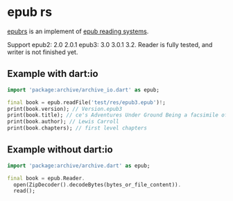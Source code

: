 # epub rs

[epubrs](https://github.com/pedia/epubrs) is an implement of [epub reading systems](https://www.w3.org/TR/epub-rs/).

Support epub2: 2.0 2.0.1 epub3: 3.0 3.0.1 3.2. Reader is fully tested, and writer is not finished yet.

## Example with dart:io
```dart
import 'package:archive/archive_io.dart' as epub;

final book = epub.readFile('test/res/epub3.epub')!;
print(book.version); // Version.epub3
print(book.title); // ce's Adventures Under Ground Being a facsimile of the original Ms. book afterwards developed into "Alice's Adventures in Wonderland"
print(book.author); // Lewis Carroll
print(book.chapters); // first level chapters
```

## Example without dart:io
```dart
import 'package:archive/archive.dart' as epub;

final book = epub.Reader.
  open(ZipDecoder().decodeBytes(bytes_or_file_content)).
  read();
```